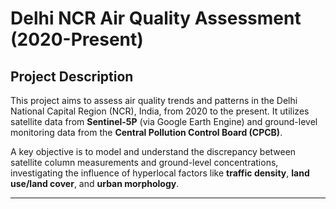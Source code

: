 # Delhi NCR Air Quality Assessment (2020-Present)

## Project Description

This project aims to assess air quality trends and patterns in the Delhi National Capital Region (NCR), India, from 2020 to the present. It utilizes satellite data from **Sentinel-5P** (via Google Earth Engine) and ground-level monitoring data from the **Central Pollution Control Board (CPCB)**.

A key objective is to model and understand the discrepancy between satellite column measurements and ground-level concentrations, investigating the influence of hyperlocal factors like **traffic density**, **land use/land cover**, and **urban morphology**.

---
